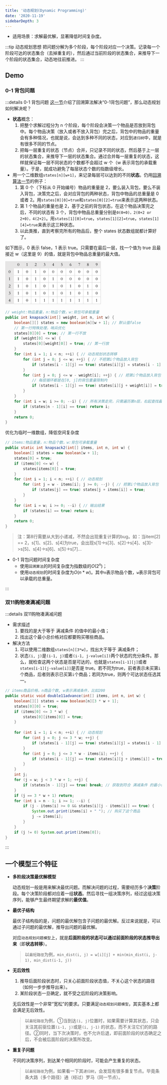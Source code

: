```yaml
---
title: '动态规划(Dynamic Programming)'
date: '2020-11-19'
sidebarDepth: 3
---
```


- 适用场景：求解最优解，显著降低时间复杂度。

:::tip 动态规划思想
把问题分解为多个阶段，每个阶段对应一个决策。记录每一个阶段可达的状态集合（去掉重复的），然后通过当前阶段的状态集合，来推导下一个阶段的状态集合，动态地往前推进。
:::

## Demo

### 0-1 背包问题

:::details 0-1 背包问题
[这一节](./backtracking.html#_0-1-背包问题)介绍了回溯算法解决“0-1背包问题”，那么动态规划如何解决呢？

- **状态**概念：
  1. 把整个求解过程分为 n 个阶段，每个阶段会决策一个物品是否放到背包中。每个物品决策（放入或者不放入背包）完之后，背包中的物品的重量会有多种情况，也就是说，会达到多种不同的状态，对应到`递归树`中，就是有很多不同的节点。
  2. 把每一层重复的状态（节点）合并，只记录不同的状态，然后基于上一层的状态集合，来推导下一层的状态集合。通过合并每一层重复的状态，这样就保证每一层不同状态的个数都不会超过 w 个（w 表示背包的承载重量）。于是，就成功避免了每层状态个数的指数级增长。
- 用一个二维数组`states[n][w+1]`，来记录每层可以达到的不同**状态**。仍用[回溯算法一节](./backtracking.html#_0-1-背包问题)的例子：
  1. 第 0 个（下标从 0 开始编号）物品的重量是 2，要么装入背包，要么不装入背包，决策完之后，会对应背包的两种状态，背包中物品的总重量是 0 或者 2。用`states[0][0]=true`和`states[0][2]=true`来表示这两种状态。
  2. 第 1 个物品的重量也是 2，基于之前的背包状态，在这个物品决策完之后，不同的状态有 3 个，背包中物品总重量分别是`0(0+0)，2(0+2 or 2+0)，4(2+2)`。用`states[1][0]=true`，`states[1][2]=true`，`states[1][4]=true`来表示这三种状态。
  3. 以此类推，直到考察完所有的物品后，整个 states 状态数组就都计算好了。

如下图示，0 表示 false，1 表示 true。只需要在最后一层，找一个值为 true 且最接近 w（这里是 9）的值，就是背包中物品总重量的最大值。

![algorithm-dynamic-programming-demo-0-1-bag](../../.imgs/algorithm-dynamic-programming-demo-0-1-bag.png)

```java
// weight:物品重量，n:物品个数，w:背包可承载重量
public int knapsack(int[] weight, int n, int w) {
    boolean[][] states = new boolean[n][w + 1]; // 默认值false
    // 第一行特殊处理，哨兵优化
    states[0][0] = true; // 第一行不放
    if (weight[0] <= w) {
        states[0][weight[0]] = true; // 第一行放
    }
    for (int i = 1; i < n; ++i) { // 动态规划状态转移
        for (int j = 0; j <= w; ++j) { // 不把第i个物品放入背包
            if (states[i - 1][j] == true) states[i][j] = states[i - 1][j];
        }
        for (int j = 0; j <= w - weight[i]; ++j) { // 把第i个物品放入背包
            // 每层循环都是在[0, j]的背包重量限制内
            if (states[i - 1][j] == true) states[i][j + weight[i]] = true;
        }
    }
    for (int i = w; i >= 0; --i) { // 所有决策走完，只需遍历第n层，右起查找最大的那个状态
        if (states[n - 1][i] == true) return i;
    }
    return 0;
}
```

优化为临时一维数组，降低空间复杂度

```java
// items:物品重量，n:物品个数，w:背包可承载重量
public static int knapsack2(int[] items, int n, int w) {
    boolean[] states = new boolean[w + 1];
    states[0] = true;
    if (items[0] <= w) {
        states[items[0]] = true;
    }
    for (int i = 1; i < n; ++i) { // 动态规划
        for (int j = w - items[i]; j >= 0; --j) { // 把第i个物品放入背包
            if (states[j] == true) states[j + items[i]] = true;
        }
    }
    for (int i = w; i >= 0; --i) { // 输出结果
        if (states[i] == true) return i;
    }
    return 0;
}
```

> 注：第8行需要从大到小递减，不然会出现重复计算的bug。如：当item[2] == 2，s[1]、s[2]、s[4]为true，会出现s[1]->s[3]、s[2]->s[4]、s[3]->s[5]、s[4]->s[6]、s[5]->s[7]...

- 0-1 背包问题时间复杂度
  - 使用`回溯算法`的时间复杂度为指数级的$O(2^n)$；
  - 使用`动态规划`的时间复杂度为$O(n*w)$。其中`n`表示物品个数，`w`表示背包可以承载的总重量。

:::

### 双11购物凑满减问题

:::details 双11购物凑满减问题

- 需求描述
  1. 要找的是大于等于 满减条件 的值中的最小值；
  2. 找出这个最小总价格对应都要购买哪些商品。
- 解决方法
  1. 可以使用二维数组`states[n][3*w]`，找出大于等于 满减条件；
  2. 状态`(i, j)`是`(i-1, j)`或者`(i-1, j-value[i])`两个状态的充分条件。那么，就检查这两个状态是否是可达的，也就是`states[i-1][j]`或者`states[i-1][j-value[i]]`是否是 true。若不同为true，前者表示未买第`i`个商品，后者则表示已买第`i`个商品；若同为true，则两个可达状态任选其一。

```java
// items商品价格，n商品个数, w表示满减条件，比如200
public static void double11advance(int[] items, int n, int w) {
    boolean[][] states = new boolean[n][3 * w + 1];
    states[0][0] = true;
    if (items[0] <= 3 * w) {
        states[0][items[0]] = true;
    }

    for (int i = 1; i < n; ++i) { // 动态规划
        for (int j = 0; j <= 3 * w; ++j) {
            if (states[i - 1][j] == true) states[i][j] = states[i - 1][j];
        }
        for (int j = 0; j <= 3 * w - items[i]; ++j) {
            if (states[i - 1][j] == true) states[i][j + items[i]] = true;
        }
    }
    int j;
    for (j = w; j < 3 * w + 1; ++j) {
        if (states[n - 1][j] == true) break; // 获取到符合 满减条件 的最小值
    }
    if (j == 3 * w + 1) return;
    for (int i = n - 1; i >= 1; --i) {
        if (j - items[i] >= 0 && states[i][j - items[i]] == true) {
            System.out.print(items[i] + " "); // 购买了这个商品
            j -= items[i];
        }
    }
    if (j != 0) System.out.print(items[0]);
}
```

:::

## 一个模型三个特征

- **多阶段决策最优解模型**

  动态规划一般是用来解决最优问题。而解决问题的过程，需要经历多个**决策**阶段。每个决策阶段都对应着一组**状态**。然后寻找一组决策序列，经过这组决策序列，能够产生最终期望求解的**最优值**。
- **最优子结构**

  最优子结构指的是，问题的最优解包含子问题的最优解。反过来说就是，可以通过子问题的最优解，推导出问题的最优解。

  对应`动态规划问题模型`上，就是**后面阶段的状态可以通过前面阶段的状态推导出来**（即**状态转移**）。

  > 以`最短路径`为例，`min_dist(i, j) = w[i][j] + min(min_dist(i, j-1), min_dist(i-1, j))`
- **无后效性**
  1. 推导后面阶段状态时，只关心前面阶段状态值，不关心这个状态的路径（如何一步步推导出来）。
  2. 某阶段状态一旦确定，就不受之后阶段的决策影响。

  无后效性是一个非常“宽松”的要求。只要满足`动态规划问题模型`，其实基本上都会满足无后效性。
  > 以`最短路径`为例，①当到达`(i, j)`位置时，如果需要计算其状态，只会关注其前驱位置`(i-1, j)`或是`(i, j-1)` 的状态，而不关注它们的的路径。②同时，当下次决策时，也不允许后退，即前面阶段的状态确定之后，不会被后面阶段的决策所改变。
- **重复子问题**

  不同的决策序列，到达某个相同的阶段时，可能会产生重复的状态。
  > 以`最短路径`为例，如果看一下其`递归树`，会发现有很多重复节点。毕竟条条大路（多个路径）通（经过）罗马（同一节点）。

<!-- ## 有章可循：动态规划解题思路总结

### 状态转移表法 -->
